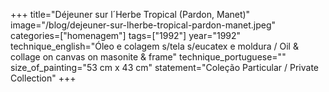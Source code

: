 +++
title="Déjeuner sur l´Herbe Tropical (Pardon, Manet)"
image="/blog/dejeuner-sur-lherbe-tropical-pardon-manet.jpeg"
categories=["homenagem"]
tags=["1992"]
year="1992"
technique_english="Óleo e colagem s/tela s/eucatex e moldura / Oil & collage on canvas on masonite & frame"
technique_portuguese=""
size_of_painting="53 cm x 43 cm"
statement="Coleção Particular / Private Collection"
+++
